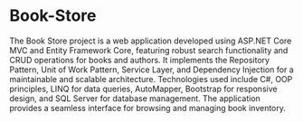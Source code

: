 # Book-Store
The Book Store project is a web application developed using ASP.NET Core MVC and Entity Framework Core, 
featuring robust search functionality and CRUD operations for books and authors.
It implements the Repository Pattern, Unit of Work Pattern, Service Layer, and Dependency Injection
for a maintainable and scalable architecture. Technologies used include C#, OOP principles, LINQ for data queries,
AutoMapper, Bootstrap for responsive design, and SQL Server for database management.
The application provides a seamless interface for browsing and managing book inventory.


